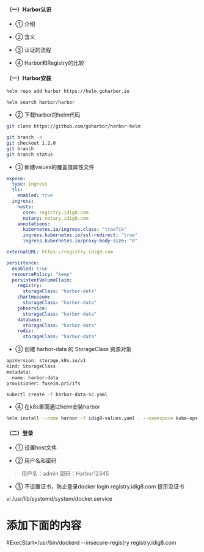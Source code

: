 
#### （一）Harbor认识


* ① 介绍


* ② 含义


* ③ 认证的流程

* ④ Harbor和Registry的比较



#### （一）Harbor安装



``` bash
helm repo add harbor https://helm.goharbor.io

helm search harbor/harbor  
```


* ② 下载harbor的helm代码

``` bash
git clone https://github.com/goharbor/harbor-helm
```


``` bash
git branch -a
git checkout 1.2.0
git branch
git branch status
```

* ③ 新建values的覆盖值属性文件


``` yml
expose:
  type: ingress
  tls:
    enabled: true
  ingress:
    hosts:
      core: registry.idig8.com
      notary: notary.idig8.com
    annotations:
      kubernetes.io/ingress.class: "traefik"
      ingress.kubernetes.io/ssl-redirect: "true"
      ingress.kubernetes.io/proxy-body-size: "0"

externalURL: https://registry.idig8.com

persistence:
  enabled: true
  resourcePolicy: "keep"
  persistentVolumeClaim:
    registry:
      storageClass: "harbor-data"
    chartmuseum:
      storageClass: "harbor-data"
    jobservice:
      storageClass: "harbor-data"
    database:
      storageClass: "harbor-data"
    redis:
      storageClass: "harbor-data"
```



* ③ 创建 harbor-data 的 StorageClass 资源对象



``` bash
apiVersion: storage.k8s.io/v1
kind: StorageClass
metadata:
  name: harbor-data
provisioner: fuseim.pri/ifs
```

``` bash
kubectl create -f harbor-data-sc.yaml
```



* ④ 在k8s里面通过helm安装harbor

``` bash
helm install --name harbor -f idig8-values.yaml . --namespace kube-ops
```


#### （二）登录

* ① 设置host文件



* ② 用户名和密码

> 用户名：admin
密码：Harbor12345


* ③ 不设置证书，防止登录docker login registry.idig8.com 提示没证书

 vi /usr/lib/systemd/system/docker.service

# 添加下面的内容
#ExecStart=/usr/bin/dockerd --insecure-registry registry.idig8.com
```
